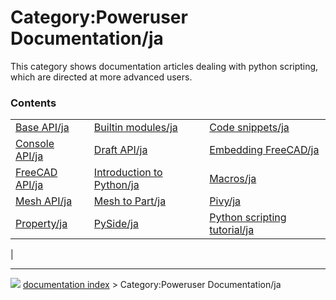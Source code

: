 # Category:Poweruser Documentation/ja
This category shows documentation articles dealing with python scripting, which are directed at more advanced users.

### Contents

|     |     |     |
| --- | --- | --- |
| [Base API/ja](Base_API/ja.md) | [Builtin modules/ja](Builtin_modules/ja.md) | [Code snippets/ja](Code_snippets/ja.md) |
| [Console API/ja](Console_API/ja.md) | [Draft API/ja](Draft_API/ja.md) | [Embedding FreeCAD/ja](Embedding_FreeCAD/ja.md) |
| [FreeCAD API/ja](FreeCAD_API/ja.md) | [Introduction to Python/ja](Introduction_to_Python/ja.md) | [Macros/ja](Macros/ja.md) |
| [Mesh API/ja](Mesh_API/ja.md) | [Mesh to Part/ja](Mesh_to_Part/ja.md) | [Pivy/ja](Pivy/ja.md) |
| [Property/ja](Property/ja.md) | [PySide/ja](PySide/ja.md) | [Python scripting tutorial/ja](Python_scripting_tutorial/ja.md) |
|



---
![](images/Right_arrow.png) [documentation index](../README.md) > Category:Poweruser Documentation/ja
